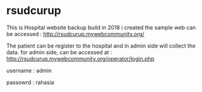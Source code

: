 # rsudcurup
This is Hospital website backup build in 2018
i created the sample web can be accessed :
http://rsudcurup.mywebcommunity.org/

The patient can be register to the hospital and in admin side will collect the data.
for admin side, can be accessed at : 
http://rsudcurup.mywebcommunity.org/operator/login.php

username : admin

passowrd : rahasia
